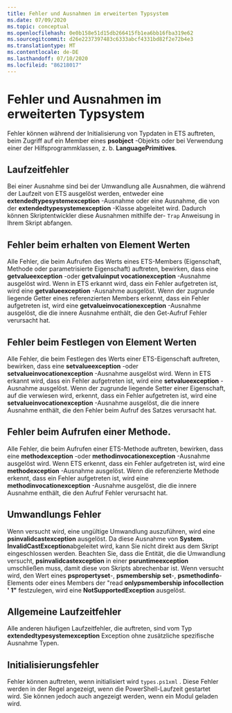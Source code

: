 ```yaml
---
title: Fehler und Ausnahmen im erweiterten Typsystem
ms.date: 07/09/2020
ms.topic: conceptual
ms.openlocfilehash: 0e0b158e51d15db266415fb1ea6bb16fba319e62
ms.sourcegitcommit: d26e2237397483c6333abcf4331bd82f2e72b4e3
ms.translationtype: MT
ms.contentlocale: de-DE
ms.lasthandoff: 07/10/2020
ms.locfileid: "86218017"
---
```

# <a name="errors-and-exceptions-in-the-extended-type-system"></a>Fehler und Ausnahmen im erweiterten Typsystem

Fehler können während der Initialisierung von Typdaten in ETS auftreten, beim Zugriff auf ein Member eines **psobject** -Objekts oder bei Verwendung einer der Hilfsprogrammklassen, z. b. **LanguagePrimitives**.

## <a name="runtime-errors"></a>Laufzeitfehler

Bei einer Ausnahme sind bei der Umwandlung alle Ausnahmen, die während der Laufzeit von ETS ausgelöst werden, entweder eine **extendedtypesystemexception** -Ausnahme oder eine Ausnahme, die von der **extendedtypesystemexception** -Klasse abgeleitet wird. Dadurch können Skriptentwickler diese Ausnahmen mithilfe der- `Trap` Anweisung in Ihrem Skript abfangen.

## <a name="errors-getting-member-values"></a>Fehler beim erhalten von Element Werten

Alle Fehler, die beim Aufrufen des Werts eines ETS-Members (Eigenschaft, Methode oder parametrisierte Eigenschaft) auftreten, bewirken, dass eine **getvalueexception** -oder **getvaluinput vocationexception** -Ausnahme ausgelöst wird.
Wenn in ETS erkannt wird, dass ein Fehler aufgetreten ist, wird eine **getvalueexception** -Ausnahme ausgelöst. Wenn der zugrunde liegende Getter eines referenzierten Members erkennt, dass ein Fehler aufgetreten ist, wird eine **getvalueinvocationexception** -Ausnahme ausgelöst, die die innere Ausnahme enthält, die den Get-Aufruf Fehler verursacht hat.

## <a name="errors-setting-member-values"></a>Fehler beim Festlegen von Element Werten

Alle Fehler, die beim Festlegen des Werts einer ETS-Eigenschaft auftreten, bewirken, dass eine **setvalueexception** -oder **setvalueinvocationexception** -Ausnahme ausgelöst wird. Wenn in ETS erkannt wird, dass ein Fehler aufgetreten ist, wird eine **setvalueexception** -Ausnahme ausgelöst. Wenn der zugrunde liegende Setter einer Eigenschaft, auf die verwiesen wird, erkennt, dass ein Fehler aufgetreten ist, wird eine **setvalueinvocationexception** -Ausnahme ausgelöst, die die innere Ausnahme enthält, die den Fehler beim Aufruf des Satzes verursacht hat.

## <a name="errors-invoking-a-method"></a>Fehler beim Aufrufen einer Methode.

Alle Fehler, die beim Aufrufen einer ETS-Methode auftreten, bewirken, dass eine **methodexception** -oder **methodinvocationexception** -Ausnahme ausgelöst wird. Wenn ETS erkennt, dass ein Fehler aufgetreten ist, wird eine **methodexception** -Ausnahme ausgelöst. Wenn die referenzierte Methode erkennt, dass ein Fehler aufgetreten ist, wird eine **methodinvocationexception** -Ausnahme ausgelöst, die die innere Ausnahme enthält, die den Aufruf Fehler verursacht hat.

## <a name="casting-errors"></a>Umwandlungs Fehler

Wenn versucht wird, eine ungültige Umwandlung auszuführen, wird eine **psinvalidcastexception** ausgelöst. Da diese Ausnahme von **System. InvalidCastException**abgeleitet wird, kann Sie nicht direkt aus dem Skript eingeschlossen werden. Beachten Sie, dass die Entität, die die Umwandlung versucht, **psinvalidcastexception** in einer **psruntimeexception** umschließen muss, damit diese von Skripts abrechenbar ist. Wenn versucht wird, den Wert eines **pspropertyset**-, **psmembership set**-, **psmethodinfo**-Elements oder eines Members der "read **onlypsmembership infocollection ' 1"** festzulegen, wird eine **NotSupportedException** ausgelöst.

## <a name="common-runtime-errors"></a>Allgemeine Laufzeitfehler

Alle anderen häufigen Laufzeitfehler, die auftreten, sind vom Typ **extendedtypesystemexception** Exception ohne zusätzliche spezifische Ausnahme Typen.

## <a name="initialization-errors"></a>Initialisierungsfehler

Fehler können auftreten, wenn initialisiert wird `types.ps1xml` . Diese Fehler werden in der Regel angezeigt, wenn die PowerShell-Laufzeit gestartet wird. Sie können jedoch auch angezeigt werden, wenn ein Modul geladen wird.
